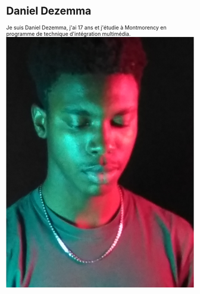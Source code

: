 # Daniel Dezemma
Je suis Daniel Dezemma, j'ai 17 ans et j'étudie à Montmorency en programme de technique d'intégration multimédia.
![photo](media/moi.jpg)
